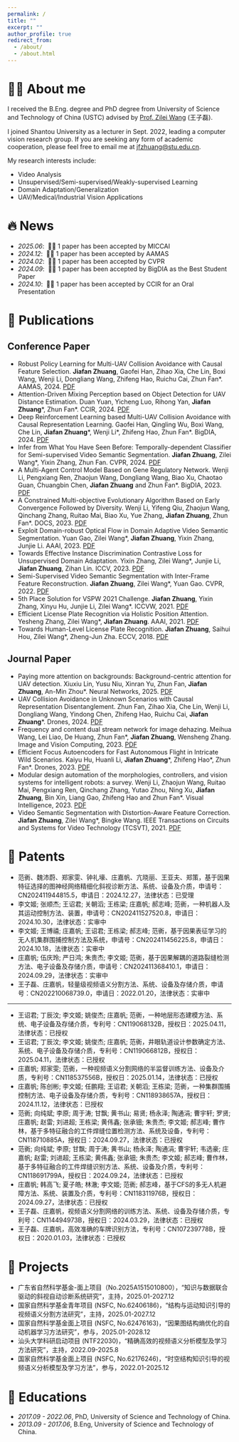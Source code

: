```yaml
---
permalink: /
title: ""
excerpt: ""
author_profile: true
redirect_from: 
  - /about/
  - /about.html
---
```


<span class='anchor' id='about-me'></span>

# 🤵🏻 About me
I received the B.Eng. degree and PhD degree from University of Science and Technology of China (USTC) advised by [Prof. Zilei Wang](http://vim.ustc.edu.cn/) (王子磊).

I joined Shantou University as a lecturer in Sept. 2022, leading a computer vision research group. If you are seeking any form of academic cooperation, please feel free to email me at jfzhuang@stu.edu.cn. 

My research interests include:
- Video Analysis 
- Unsupervised/Semi-supervised/Weakly-supervised Learning
- Domain Adaptation/Generalization
- UAV/Medical/Industrial Vision Applications 

# 🔥 News
- *2025.06*: &nbsp;🎉🎉 1 paper has been accepted by MICCAI 
- *2024.12*: &nbsp;🎉🎉 1 paper has been accepted by AAMAS
- *2024.02*: &nbsp;🎉🎉 1 paper has been accepted by CVPR
- *2024.09*: &nbsp;🎉🎉 1 paper has been accepted by BigDIA as the Best Student Paper
- *2024.10*: &nbsp;🎉🎉 1 paper has been accepted by CCIR for an Oral Presentation 

# 📝 Publications
## Conference Paper
- Robust Policy Learning for Multi-UAV Collision Avoidance with Causal Feature Selection. **Jiafan Zhuang**, Gaofei Han, Zihao Xia, Che Lin, Boxi Wang, Wenji Li, Dongliang Wang, Zhifeng Hao, Ruichu Cai, Zhun Fan\*. AAMAS, 2024. [PDF](/publications/conference/2024-AAMAS.pdf)
- Attention-Driven Mixing Perception based on Object Detection for UAV Distance Estimation. Duan Yuan, Yicheng Luo, Rihong Yan, **Jiafan Zhuang**\*, Zhun Fan*. CCIR, 2024. [PDF](/publications/conference/2024-CCIR.pdf)
- Deep Reinforcement Learning based Multi-UAV Collision Avoidance with Causal Representation Learning. Gaofei Han, Qingling Wu, Boxi Wang, Che Lin, **Jiafan Zhuang**\*, Wenji Li\*, Zhifeng Hao, Zhun Fan\*. BigDIA, 2024. [PDF](/publications/conference/2024-BigDIA.pdf)
- Infer from What You Have Seen Before: Temporally-dependent Classifier for Semi-supervised Video Semantic Segmentation. **Jiafan Zhuang**, Zilei Wang*, Yixin Zhang, Zhun Fan. CVPR, 2024. [PDF](/publications/conference/2024-CVPR.pdf)
- A Multi-Agent Control Model Based on Gene Regulatory Network. Wenji Li, Pengxiang Ren, Zhaojun Wang, Dongliang Wang, Biao Xu, Chaotao Guan, Chuangbin Chen, **Jiafan Zhuang** and Zhun Fan*. BigDIA, 2023. [PDF](/publications/conference/2023-BigDIA.pdf)
- A Constrained Multi-objective Evolutionary Algorithm Based on Early Convergence Followed by Diversity. Wenji Li, Yifeng Qiu, Zhaojun Wang, Qinchang Zhang, Ruitao Mai, Biao Xu, Yue Zhang, **Jiafan Zhuang**, Zhun Fan*. DOCS, 2023. [PDF](/publications/conference/2023-DOCS.pdf)
- Exploit Domain-robust Optical Flow in Domain Adaptive Video Semantic Segmentation. Yuan Gao, Zilei Wang*, **Jiafan Zhuang**, Yixin Zhang, Junjie Li. AAAI, 2023. [PDF](/publications/conference/2023-AAAI.pdf)
- Towards Effective Instance Discrimination Contrastive Loss for Unsupervised Domain Adaptation. Yixin Zhang, Zilei Wang*, Junjie Li, **Jiafan Zhuang**, Zihan Lin. ICCV, 2023. [PDF](/publications/conference/2023-ICCV.pdf)
- Semi-Supervised Video Semantic Segmentation with Inter-Frame Feature Reconstruction. **Jiafan Zhuang**, Zilei Wang*, Yuan Gao. CVPR, 2022. [PDF](/publications/conference/2022-CVPR.pdf)
- 5th Place Solution for VSPW 2021 Challenge. **Jiafan Zhuang**, Yixin Zhang, Xinyu Hu, Junjie Li, Zilei Wang*. ICCVW, 2021. [PDF](/publications/conference/2022-ICCVW.pdf)
- Efficient License Plate Recognition via Holistic Position Attention. Yesheng Zhang, Zilei Wang*, **Jiafan Zhuang**. AAAI, 2021. [PDF](/publications/conference/2021-AAAI.pdf)
- Towards Human-Level License Plate Recognition. **Jiafan Zhuang**, Saihui Hou, Zilei Wang*, Zheng-Jun Zha. ECCV, 2018. [PDF](/publications/conference/2018-ECCV.pdf)

## Journal Paper
- Paying more attention on backgrounds: Background-centric attention for UAV detection. Xiuxiu Lin, Yusu Niu, Xinran Yu, Zhun Fan, **Jiafan Zhuang**, An-Min Zhou\*. Neural Networks, 2025. [PDF](/publications/journal/2025-NN.pdf)
- UAV Collision Avoidance in Unknown Scenarios with Causal Representation Disentanglement. Zhun Fan, Zihao Xia, Che Lin, Wenji Li, Dongliang Wang, Yindong Chen, Zhifeng Hao, Ruichu Cai, **Jiafan Zhuang**\*. Drones, 2024. [PDF](/publications/journal/2024-Drones.pdf)
- Frequency and content dual stream network for image dehazing. Meihua Wang, Lei Liao, De Huang, Zhun Fan*, **Jiafan Zhuang**, Wensheng Zhang. Image and Vision Computing, 2023. [PDF](/publications/journal/2023-IVC.pdf)
- Efficient Focus Autoencoders for Fast Autonomous Flight in Intricate Wild Scenarios. Kaiyu Hu, Huanli Li, **Jiafan Zhuang***, Zhifeng Hao*, Zhun Fan*. Drones, 2023. [PDF](/publications/journal/2023-Drones.pdf)
- Modular design automation of the morphologies, controllers, and vision systems for intelligent robots: a survey. Wenji Li, Zhaojun Wang, Ruitao Mai, Pengxiang Ren, Qinchang Zhang, Yutao Zhou, Ning Xu, **Jiafan Zhuang**, Bin Xin, Liang Gao, Zhifeng Hao and Zhun Fan*. Visual Intelligence, 2023. [PDF](/publications/journal/2023-VI.pdf)
- Video Semantic Segmentation with Distortion-Aware Feature Correction. **Jiafan Zhuang**, Zilei Wang*, Bingke Wang. IEEE Transactions on Circuits and Systems for Video Technology (TCSVT), 2021. [PDF](/publications/journal/2021-TCSVT.pdf)

# 📝 Patents
- 范衠、魏沛蔚、郑家雯、钟礼壕、庄嘉帆、亢晓丽、王亚夫、郑策，基于因果特征选择的图神经网络精细化斜视诊断方法、系统、设备及介质，申请号：CN202411944815.5，申请日：2024.12.27，法律状态：已受理
- 李文姬; 张顺杰; 王诏君; 关朝滔; 王栋梁; 庄嘉帆; 郝志峰; 范衠，一种机器人及其运动控制方法、装置，申请号：CN202411527520.8，申请日：2024.10.30，法律状态：实审中
- 李文姬; 王博禧; 庄嘉帆; 王诏君; 王栋梁; 郝志峰; 范衠，基于因果表征学习的无人机集群围捕控制方法及系统，申请号：CN202411456225.8，申请日：2024.10.18，法律状态：实审中
- 庄嘉帆; 伍庆玲; 严日鸿; 朱贵杰; 李文姬; 范衠，基于因果解耦的道路裂缝检测方法、电子设备及存储介质，申请号：CN202411368410.1，申请日：2024.09.29，法律状态：实审中
- 王子磊、庄嘉帆，轻量级视频语义分割方法、系统、设备及存储介质，申请号：CN202210068739.0，申请日：2022.01.20，法律状态：实审中

***

- 王诏君; 丁辰汶; 李文姬; 姚俊杰; 庄嘉帆; 范衠，一种地层形态建模方法、系统、电子设备及存储介质，专利号：CN119068132B，授权日：2025.04.11，法律状态：已授权
- 王诏君; 丁辰汶; 李文姬; 姚俊杰; 庄嘉帆; 范衠，井眼轨道设计参数确定方法、系统、电子设备及存储介质，专利号：CN119066812B，授权日：2025.04.11，法律状态：已授权
- 庄嘉帆; 郑家雯; 范衠，一种视频语义分割网络的半监督训练方法、设备及介质，专利号：CN118537556B，授权日：2025.01.14，法律状态：已授权
- 庄嘉帆; 陈创彬; 李文姬; 任鹏翔; 王诏君; 关朝滔; 王栋梁; 范衠，一种集群围捕控制方法、电子设备及存储介质，专利号：CN118938657A，授权日：2024.11.12，法律状态：已授权
- 范衠; 向纯斌; 李原; 周于涛; 甘飘; 黄书山; 易贤; 杨永泽; 陶通涓; 曹宇轩; 罗贤; 庄嘉帆; 赵雷; 刘进超; 王栋梁; 黄伟鑫; 张承钿; 朱贵杰; 李文姬; 郝志峰; 曹作林，基于多特征融合的工件焊缝位置检测方法、系统及设备，专利号：CN118710885A，授权日：2024.09.27，法律状态：已授权
- 范衠; 向纯斌; 李原; 甘飘; 周于涛; 黄书山; 杨永泽; 陶通涓; 曹宇轩; 韦选豪; 庄嘉帆; 赵雷; 刘进超; 王栋梁; 黄伟鑫; 张承钿; 朱贵杰; 李文姬; 郝志峰; 曹作林，基于多特征融合的工件焊缝识别方法、系统、设备及介质，专利号：CN118691799A，授权日：2024.09.24，法律状态：已授权
- 庄嘉帆; 韩高飞; 夏子皓; 林澈; 李文姬; 范衠; 郝志峰，基于CFS的多无人机避障方法、系统、装置及介质，专利号：CN118311976B，授权日：2024.09.27，法律状态：已授权
- 王子磊、庄嘉帆，视频语义分割网络的训练方法、系统、设备及存储介质，专利号：CN114494973B，授权日：2024.03.29，法律状态：已授权
- 王子磊、庄嘉帆，高效准确的车牌识别方法，专利号：CN107239778B，授权日：2020.01.03，法律状态：已授权

# 📝 Projects
- 广东省自然科学基金-面上项目（No.2025A1515010800），“知识与数据联合驱动的斜视自动诊断系统研究”，主持，2025.01-2027.12
- 国家自然科学基金青年项目 (NSFC, No.62406186)，“结构与运动知识引导的视频语义分割方法研究”，主持，2025.01-2027.12
- 国家自然科学基金面上项目 (NSFC, No.62476163)，“因果图结构熵优化的自动机器学习方法研究”，参与，2025.01-2028.12
- 汕头大学科研启动项目 (NTF22030)，“精确高效的视频语义分析模型及学习方法研究”，主持，2022.09-2025.8
- 国家自然科学基金面上项目 (NSFC, No.62176246)，“时空结构知识引导的视频语义分析模型及学习方法”，参与，2022.01-2025.12

# 📖 Educations
- *2017.09 - 2022.06*, PhD, University of Science and Technology of China. 
- *2013.09 - 2017.06*, B.Eng, University of Science and Technology of China. 
